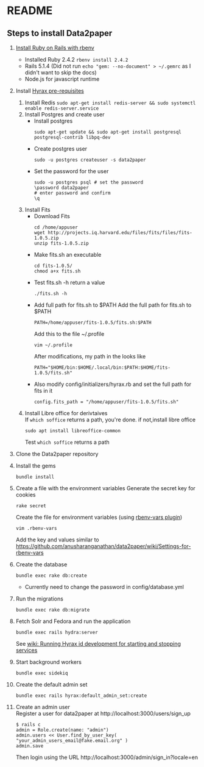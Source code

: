 # README

## Steps to install Data2paper

1. [Install Ruby on Rails with rbenv](https://www.digitalocean.com/community/tutorials/how-to-install-ruby-on-rails-with-rbenv-on-ubuntu-16-04)
   * Installed Ruby 2.4.2 ```rbenv install 2.4.2```
   * Rails 5.1.4 (Did not run ```echo "gem: --no-document" > ~/.gemrc``` as I didn't want to skip the docs)
   * Node.js for javascript runtime

2. Install [Hyrax pre-requisites](https://github.com/samvera/hyrax/#prerequisites)
   1. Install Redis ```sudo apt-get install redis-server && sudo systemctl enable redis-server.service```
   2. Install Postgres and create user
      - Install postgres
        ``` 
        sudo apt-get update && sudo apt-get install postgresql postgresql-contrib libpq-dev
        ```
      - Create postgres user
        ```
        sudo -u postgres createuser -s data2paper
        ```
      - Set the password for the user
        ```
        sudo -u postgres psql # set the password
        \password data2paper
        # enter password and confirm
        \q
        ```
   3. Install Fits
      - Download Fits
        ```
        cd /home/appuser 
        wget http://projects.iq.harvard.edu/files/fits/files/fits-1.0.5.zip
        unzip fits-1.0.5.zip
        ```
      - Make fits.sh an executable 
        ```
        cd fits-1.0.5/
        chmod a+x fits.sh
        ```
      - Test fits.sh -h return a value 
        ```
        ./fits.sh -h
        ```
      - Add full path for fits.sh to $PATH
        Add the full path for fits.sh to $PATH
        ```
        PATH=/home/appuser/fits-1.0.5/fits.sh:$PATH
        ```
        Add this to the file ~/.profile
        ```
        vim ~/.profile
        ```
        After modifications, my path in the looks like
        ```
        PATH="$HOME/bin:$HOME/.local/bin:$PATH:$HOME/fits-1.0.5/fits.sh"
        ```
      - Also modify config/initializers/hyrax.rb and set the full path for fits in it
        ```
        config.fits_path = "/home/appuser/fits-1.0.5/fits.sh"
        ```
   4. Install Libre office for derivtaives    
        If ```which soffice``` returns a path, you're done. if not,install libre office    
        ```
        sudo apt install libreoffice-common
        ```
        Test ```which soffice``` returns a path

3. Clone the Data2paper repository

4. Install the gems 
    ```
    bundle install
    ```

5. Create a file with the environment variables
    Generate the secret key for cookies
    ```
    rake secret
    ```
    Create the file for environment variables (using [rbenv-vars plugin](https://www.digitalocean.com/community/tutorials/how-to-deploy-a-rails-app-with-puma-and-nginx-on-ubuntu-14-04))
    ```
    vim .rbenv-vars
    ```
    Add the key and values similar to https://github.com/anusharanganathan/data2paper/wiki/Settings-for-rbenv-vars
    

6. Create the database 
    ```
    bundle exec rake db:create
    ```
    * Currently need to change the password in config/database.yml


7. Run the migrations 
    ```
    bundle exec rake db:migrate
    ```
    
8. Fetch Solr and Fedora and run the application 
    ```
    bundle exec rails hydra:server
    ```
    See [wiki: Running Hyrax id development for starting and stopping services](https://github.com/anusharanganathan/data2paper/wiki/Running-Hyrax-in-development)
    
9. Start background workers
    ```
    bundle exec sidekiq
    ```
    
10. Create the default admin set
    ```
    bundle exec rails hyrax:default_admin_set:create
    ```
    
11. Create an admin user    
    Register a user for data2paper at http://localhost:3000/users/sign_up    
    ```
    $ rails c
    admin = Role.create(name: "admin")
    admin.users << User.find_by_user_key( "your_admin_users_email@fake.email.org" )
    admin.save
    ```
    Then login using the URL http://localhost:3000/admin/sign_in?locale=en

